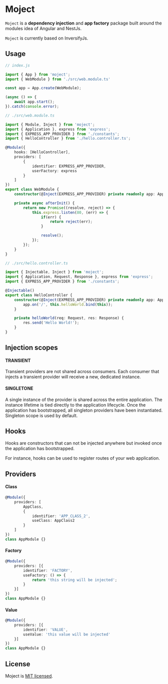# Moject

`Moject` is a __dependency injection__ and __app factory__ package built around the modules idea of Angular and NestJs. 

`Moject` is currently based on InversifyJs.

## Usage

```typescript
// index.js

import { App } from 'moject';
import { WebModule } from './src/web.module.ts'

const app = App.create(WebModule);

(async () => {
    await app.start();
}).catch(console.error);
```

```typescript
// ./src/web.module.ts

import { Module, Inject } from 'moject';
import { Application }, express from 'express';
import { EXPRESS_APP_PROVIDER } from './constants';
import { HelloController } from './hello.controller.ts';

@Module({
    hooks: [HelloController],
    providers: [
        {
            identifier: EXPRESS_APP_PROVIDER,
            userFactory: express
        }
    ]
}) 
export class WebModule {
    constructor(@Inject(EXPRESS_APP_PROVIDER) private readonly app: Application) {}

    private async afterInit() {
        return new Promise((resolve, reject) => {
            this.express.listen(80, (err) => {
                if(err) {
                    return reject(err);
                }

                resolve();
            });
        });
    }
}
```

```typescript
// ./src/hello.controller.ts

import { Injectable, Inject } from 'moject';
import { Application, Request, Response }, express from 'express';
import { EXPRESS_APP_PROVIDER } from './constants';

@Injectable() 
export class HelloController {
    constructor(@Inject(EXPRESS_APP_PROVIDER) private readonly app: Application) {
        app.on('/', this.helloWorld.bind(this));
    }

    private helloWorld(req: Request, res: Response) {
        res.send('Hello World!');
    }
}
```

## Injection scopes

#### TRANSIENT
Transient providers are not shared across consumers. Each consumer that injects a transient provider will receive a new, dedicated instance.


#### SINGLETONE
A single instance of the provider is shared across the entire application. The instance lifetime is tied directly to the application lifecycle. Once the application has bootstrapped, all singleton providers have been instantiated. Singleton scope is used by default.

## Hooks

Hooks are constructors that can not be injected anywhere but invoked once the application has bootstrapped.

For instance, hooks can be used to register routes of your web application.

## Providers

#### Class

```typescript
@Module({
    providers: [
        AppClass,
        {
            identifier: 'APP_CLASS_2',
            useClass: AppClass2
        }
    ]
})
class AppModule {}
```

#### Factory

```typescript
@Module({
    providers: [{
        identifier: 'FACTORY',
        useFactory: () => {
            return 'this string will be injected';
        }
    }]
})
class AppModule {}
```

#### Value

```typescript
@Module({
    providers: [{
        identifier: 'VALUE',
        useValue: 'this value will be injected'
    }]
})
class AppModule {}
```

## License

Moject is [MIT licensed](LICENSE.md).
